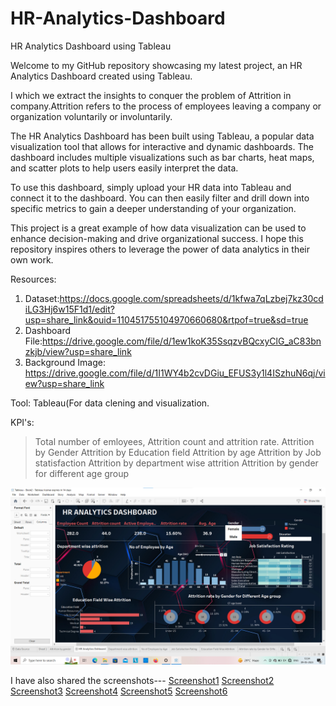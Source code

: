 # HR-Analytics-Dashboard
HR Analytics Dashboard using Tableau

Welcome to my GitHub repository showcasing my latest project, an HR Analytics Dashboard created using Tableau.

I which we extract the insights to conquer the problem of Attrition in company.Attrition refers to the process of employees leaving a company or organization voluntarily or involuntarily.

The HR Analytics Dashboard has been built using Tableau, a popular data visualization tool that allows for interactive and dynamic dashboards. The dashboard includes multiple visualizations such as bar charts, heat maps, and scatter plots to help users easily interpret the data.

To use this dashboard, simply upload your HR data into Tableau and connect it to the dashboard. You can then easily filter and drill down into specific metrics to gain a deeper understanding of your organization.

This project is a great example of how data visualization can be used to enhance decision-making and drive organizational success. I hope this repository inspires others to leverage the power of data analytics in their own work.

Resources:
1. Dataset:https://docs.google.com/spreadsheets/d/1kfwa7qLzbej7kz30cdiLG3Hj6w15F1d1/edit?usp=share_link&ouid=110451755104970660680&rtpof=true&sd=true
2. Dashboard File:https://drive.google.com/file/d/1ew1koK35SsqzvBQcxyClG_aC83bnzkjb/view?usp=share_link
3. Background Image: https://drive.google.com/file/d/1I1WY4b2cvDGiu_EFUS3y1l4ISzhuN6qj/view?usp=share_link

Tool: Tableau(For data clening and visualization.

KPI's:
> Total number of emloyees, Attrition count and attrition rate.
> Attrition by Gender
> Attrition by Education field 
> Attrition by age
> Attrition by Job statisfaction
> Attrition by department wise attrition
> Attrition by gender for different age group

![Dashboard](https://github.com/Deepesh0289/HR-Analytics-Dashboard/blob/main/ss10.png)



I have also shared the screenshots---
[Screenshot1](https://github.com/Deepesh0289/HR-Analytics-Dashboard/blob/main/ss1.png)
[Screenshot2](https://github.com/Deepesh0289/HR-Analytics-Dashboard/blob/main/ss2.png)
[Screenshot3](https://github.com/Deepesh0289/HR-Analytics-Dashboard/blob/main/ss4.png)
[Screenshot4](https://github.com/Deepesh0289/HR-Analytics-Dashboard/blob/main/ss5.png)
[Screenshot5](https://github.com/Deepesh0289/HR-Analytics-Dashboard/blob/main/ss9.png)
[Screenshot6](https://github.com/Deepesh0289/HR-Analytics-Dashboard/blob/main/ss10.png)


